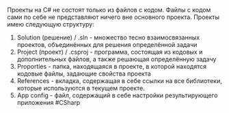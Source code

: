 Проекты на C# не состоят только из файлов с кодом. Файлы с кодом сами по себе не представляют ничего вне основного проекта.
Проекты имею следующую структуру:
1. Solution (решение) / .sln - множество тесно взаимосвязанных проектов, объединённых для решения определённой задачи
2. Project (проект) / .csproj - программа, состоящая из кодовых и дополнительных файлов, а также решающая определённую задачу
3. Proporties - папка, находящаяся в проекте, в которой находятся кодовые файлы, задающие свойства проекта
4. References - вкладка, содержащая в себе ссылки на все библиотеки, которые используются в текущем проекте.
5. App config - файл, содержащий в себе настройки результирующего приложения
#CSharp